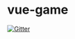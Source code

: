 # vue-game

[![Gitter](https://badges.gitter.im/Join%20Chat.svg)](https://gitter.im/dishark/vue-game?utm_source=badge&utm_medium=badge&utm_campaign=pr-badge&utm_content=badge)
